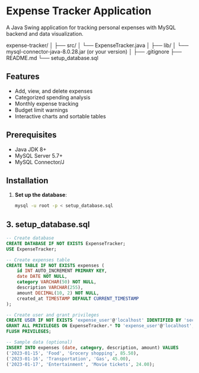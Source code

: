 # Expense Tracker Application
A Java Swing application for tracking personal expenses with MySQL backend and data visualization.

expense-tracker/
│
├── src/
│   └── ExpenseTracker.java
│
├── lib/
│   └── mysql-connector-java-8.0.28.jar (or your version)
│
├── .gitignore
├── README.md
└── setup_database.sql

## Features

- Add, view, and delete expenses
- Categorized spending analysis
- Monthly expense tracking
- Budget limit warnings
- Interactive charts and sortable tables

## Prerequisites

- Java JDK 8+
- MySQL Server 5.7+
- MySQL Connector/J

## Installation

1. **Set up the database**:
   ```bash
   mysql -u root -p < setup_database.sql

   
## 3. setup_database.sql

```sql
-- Create database
CREATE DATABASE IF NOT EXISTS ExpenseTracker;
USE ExpenseTracker;

-- Create expenses table
CREATE TABLE IF NOT EXISTS expenses (
    id INT AUTO_INCREMENT PRIMARY KEY,
    date DATE NOT NULL,
    category VARCHAR(50) NOT NULL,
    description VARCHAR(255),
    amount DECIMAL(10, 2) NOT NULL,
    created_at TIMESTAMP DEFAULT CURRENT_TIMESTAMP
);

-- Create user and grant privileges
CREATE USER IF NOT EXISTS 'expense_user'@'localhost' IDENTIFIED BY 'securepassword';
GRANT ALL PRIVILEGES ON ExpenseTracker.* TO 'expense_user'@'localhost';
FLUSH PRIVILEGES;

-- Sample data (optional)
INSERT INTO expenses (date, category, description, amount) VALUES
('2023-01-15', 'Food', 'Grocery shopping', 85.50),
('2023-01-16', 'Transportation', 'Gas', 45.00),
('2023-01-17', 'Entertainment', 'Movie tickets', 24.00);
